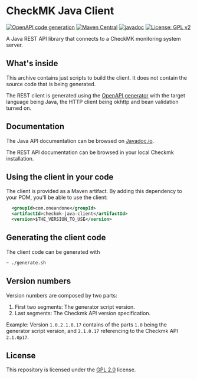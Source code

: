# CheckMK Java Client

[![OpenAPI code generation](https://github.com/1and1/checkmk-java-client/actions/workflows/generate.yaml/badge.svg)](https://github.com/1and1/checkmk-java-client/actions/workflows/generate.yaml)
[![Maven Central](https://maven-badges.herokuapp.com/maven-central/com.oneandone/checkmk-java-client/badge.svg)](https://maven-badges.herokuapp.com/maven-central/com.oneandone/checkmk-java-client) 
[![javadoc](https://javadoc.io/badge2/com.oneandone/checkmk-java-client/javadoc.svg)](https://javadoc.io/doc/com.oneandone/checkmk-java-client)
[![License: GPL v2](https://img.shields.io/badge/License-GPL_v2-blue.svg)](https://www.gnu.org/licenses/old-licenses/gpl-2.0.en.html)

A Java REST API library that connects to a CheckMK monitoring system server.

## What's inside

This archive contains just scripts to build the client. It does not
contain the source code that is being generated.

The REST client is generated using the [OpenAPI generator](https://github.com/OpenAPITools/openapi-generator)
with the target language being Java, the HTTP client being okhttp
and bean validation turned on.

## Documentation

The Java API documentation can be browsed on [Javadoc.io](https://javadoc.io/doc/com.oneandone/checkmk-java-client).

The REST API documentation can be browsed in your local Checkmk installation.

## Using the client in your code

The client is provided as a Maven artifact. By adding this dependency to your POM,
you'll be able to use the client:

```xml
  <groupId>com.oneandone</groupId>
  <artifactId>checkmk-java-client</artifactId>
  <version>$THE_VERSION_TO_USE</version>
```

## Generating the client code

The client code can be generated with

```bash
~ ./generate.sh
```

## Version numbers

Version numbers are composed by two parts:

1. First two segments: The generator script version.
2. Last segments: The Checkmk API version specification.

Example: Version `1.0.2.1.0.17` contains of the parts `1.0` being the generator script
version, and `2.1.0.17` referencing to the Checkmk API `2.1.0p17`.

## License

This repository is licensed under the [GPL 2.0](LICENSE) license.
